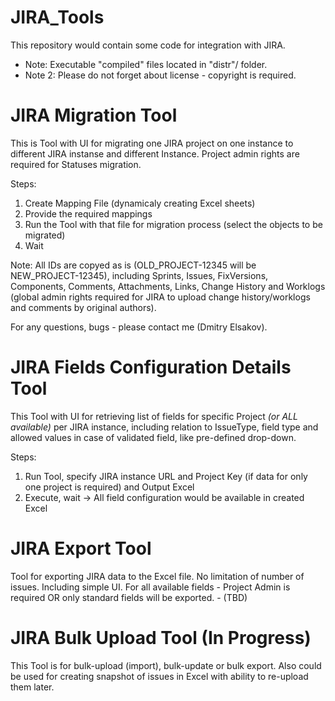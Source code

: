 # JIRA_Tools
This repository would contain some code for integration with JIRA.
- Note: Executable "compiled" files located in "distr"/ folder.
- Note 2: Please do not forget about license - copyright is required.


# JIRA Migration Tool
This is Tool with UI for migrating one JIRA project on one instance to different JIRA instanse and different Instance.
Project admin rights are required for Statuses migration.

Steps:
1. Create Mapping File (dynamicaly creating Excel sheets)
2. Provide the required mappings
3. Run the Tool with that file for migration process (select the objects to be migrated)
4. Wait

Note: All IDs are copyed as is (OLD_PROJECT-12345 will be NEW_PROJECT-12345), including Sprints, Issues, FixVersions, Components, Comments, Attachments, Links, Change History and Worklogs (global admin rights required for JIRA to upload change history/worklogs and comments by original authors).

For any questions, bugs - please contact me (Dmitry Elsakov).

# JIRA Fields Configuration Details Tool
This Tool with UI for retrieving list of fields for specific Project _(or ALL available)_ per JIRA instance, including relation to IssueType, field type and allowed values in case of validated field, like pre-defined drop-down.

Steps:
1. Run Tool, specify JIRA instance URL and Project Key (if data for only one project is required) and Output Excel
2. Execute, wait -> All field configuration would be available in created Excel

# JIRA Export Tool
Tool for exporting JIRA data to the Excel file. No limitation of number of issues. Including simple UI.
For all available fields - Project Admin is required OR only standard fields will be exported. - (TBD)

# JIRA Bulk Upload Tool (In Progress)
This Tool is for bulk-upload (import), bulk-update or bulk export.
Also could be used for creating snapshot of issues in Excel with ability to re-upload them later.
